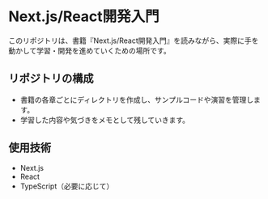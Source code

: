 # Next.js/React開発入門

このリポジトリは、書籍『Next.js/React開発入門』を読みながら、実際に手を動かして学習・開発を進めていくための場所です。

## リポジトリの構成

- 書籍の各章ごとにディレクトリを作成し、サンプルコードや演習を管理します。
- 学習した内容や気づきをメモとして残していきます。

## 使用技術

- Next.js
- React
- TypeScript（必要に応じて）